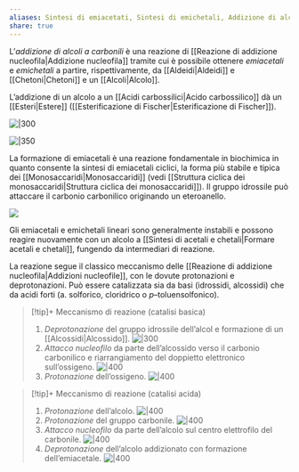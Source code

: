 ```yaml
---
aliases: Sintesi di emiacetati, Sintesi di emichetali, Addizione di alcoli ad aldeidi, Addizione di alcoli a chetoni, Formazione di emiacetali, Formazione di emichetali,
share: true
---
```


L’*addizione di alcoli a carbonili* è una reazione di [[Reazione di addizione nucleofila|Addizione nucleofila]] tramite cui è possibile ottenere *emiacetali* e *emichetali* a partire, rispettivamente, da [[Aldeidi|Aldeidi]] e [[Chetoni|Chetoni]] e un [[Alcoli|Alcolo]].

L’addizione di un alcolo a un [[Acidi carbossilici|Acido carbossilico]] dà un [[Esteri|Estere]] ([[Esterificazione di Fischer|Esterificazione di Fischer]]).

![|300](cd89f5a967bc2e97ebbe89efd5a2364d_MD5%201.png)

![|350](3d39d8497dd3d572ef9d7cdcd2d47ea9_MD5%201.png)

La formazione di emiacetali è una reazione fondamentale in biochimica in quanto consente la sintesi di emiacetali ciclici, la forma più stabile e tipica dei [[Monosaccaridi|Monosaccaridi]] (vedi [[Struttura ciclica dei monosaccaridi|Struttura ciclica dei monosaccaridi]]).
Il gruppo idrossile può attaccare il carbonio carbonilico originando un eteroanello.

![](50a8d46f3d0e5905aef1f030900a51a1_MD5%201.png)

Gli emiacetali e emichetali lineari sono generalmente instabili e possono reagire nuovamente con un alcolo a [[Sintesi di acetali e chetali|Formare acetali e chetali]], fungendo da intermediari di reazione.

La reazione segue il classico meccanismo delle [[Reazione di addizione nucleofila|Addizioni nucleofile]], con le dovute protonazioni e deprotonazioni.
Può essere catalizzata sia da basi (idrossidi, alcossidi) che da acidi forti (a. solforico, cloridrico o *p*–toluensolfonico).

> [!tip]+ Meccanismo di reazione (catalisi basica)
> 1. *Deprotonazione* del gruppo idrossile dell’alcol e formazione di un [[Alcossidi|Alcossido]].
>    ![|300](42ed9a50ab45dbe95741db7c26053cc1_MD5%201.png)
> 2. *Attacco nucleofilo* da parte dell’alcossido verso il carbonio carbonilico e riarrangiamento del doppietto elettronico sull’ossigeno.
>    ![|400](22c784ea72c4f2950f13a8566c210873_MD5%201.png)
> 3. *Protonazione* dell’ossigeno.
>    ![|400](d7847e059957623793d2c686004308eb_MD5%201.png)

> [!tip]+ Meccanismo di reazione (catalisi acida)
> 1. *Protonazione* dell’alcolo.
>    ![|400](7131d198259e3d99564f6981ac4bc945_MD5%201.png)
> 2. *Protonazione* del gruppo carbonile.
>    ![|400](4e1112b8037dd7aa038faaa75ae9eec7_MD5%201.png)
> 3. *Attacco nucleofilo* da parte dell’alcolo sul centro elettrofilo del carbonile.
>    ![|400](c02b061ba0488421d5b4bb0eb298ccdb_MD5%201.png)
> 4. *Deprotonazione* dell’alcolo addizionato con formazione dell’emiacetale.
>    ![|400](c700688fb2af2430f725b0dc8febb977_MD5%201.png)